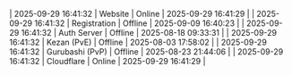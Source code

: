 | 2025-09-29 16:41:32 | Website | Online | 2025-09-29 16:41:29 |
| 2025-09-29 16:41:32 | Registration | Offline | 2025-09-09 16:40:23 |
| 2025-09-29 16:41:32 | Auth Server | Offline | 2025-08-18 09:33:31 |
| 2025-09-29 16:41:32 | Kezan (PvE) | Offline | 2025-08-03 17:58:02 |
| 2025-09-29 16:41:32 | Gurubashi (PvP) | Offline | 2025-08-23 21:44:06 |
| 2025-09-29 16:41:32 | Cloudflare | Online | 2025-09-29 16:41:29 |
